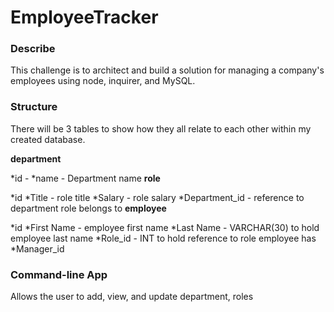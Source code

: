 # EmployeeTracker

### Describe

This challenge is to architect and build a solution for managing a company's employees using node, inquirer, and MySQL.

### Structure

There will be 3 tables to show how they all relate to each other within my created database.

**department**

*id -
*name - Department name
**role**

*id
*Title - role title
*Salary - role salary
*Department_id - reference to department role belongs to
**employee**

*id
*First Name - employee first name
*Last Name - VARCHAR(30) to hold employee last name
*Role_id - INT to hold reference to role employee has
\*Manager_id

### Command-line App

Allows the user to add, view, and update department, roles
